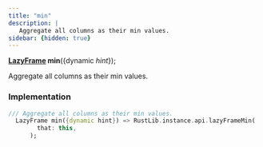 ```yaml
---
title: "min"
description: |
   Aggregate all columns as their min values.
sidebar: {hidden: true}
---
```

<span class="dart-code"><strong>[LazyFrame] min</strong>({<span class="nobr">dynamic <i>hint</i></span>});</span>

 Aggregate all columns as their min values.
### Implementation
```dart
/// Aggregate all columns as their min values.
  LazyFrame min({dynamic hint}) => RustLib.instance.api.lazyFrameMin(
        that: this,
      );
```

[LazyFrame]: /reference/classes/lazyframe/